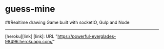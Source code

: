 # guess-mine

##Realtime drawing Game built with socketIO, Gulp and Node

---

[heroku][link]
[link]: URL "https://powerful-everglades-98496.herokuapp.com/"
